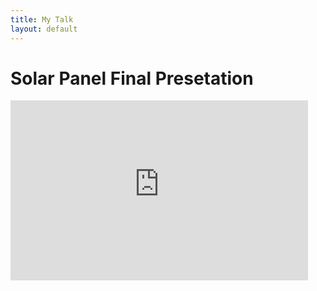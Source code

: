 ```yaml
---
title: My Talk
layout: default
---
```


# Solar Panel Final Presetation 
<iframe src="https://uscedu-my.sharepoint.com/personal/mlgelman_usc_edu/_layouts/15/Doc.aspx?sourcedoc={31c106da-ec68-4a5f-956a-490d2b218f29}&amp;action=embedview&amp;wdAr=1.7777777777777777" width="476px" height="288px" frameborder="0">This is an embedded <a target="_blank" href="https://office.com">Microsoft Office</a> presentation, powered by <a target="_blank" href="https://office.com/webapps">Office</a>.</iframe>
